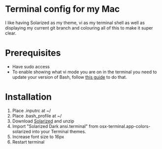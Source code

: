 # Terminal config for my Mac
I like having Solarized as my theme, vi as my terminal shell as well as displaying my current git branch and colouring all of this to make it super clear.

# Prerequisites
* Have sudo access
* To enable showing what vi mode you are on in the terminal you need to update your version of Bash, follow [this guide](https://github.com/Toberumono/Miscellaneous/wiki/Installing-Bash-4.3-on-Mac-OSX) to do that.

# Installation
1. Place .inputrc at ~/
2. Place .bash_profile at ~/
3. Download [Solarized](http://ethanschoonover.com/solarized) and unzip
4. Import "Solarized Dark ansi.terminal" from osx-terminal.app-colors-solarized into your Terminal themes.
6. Increase font size to 16px
3. Restart terminal
